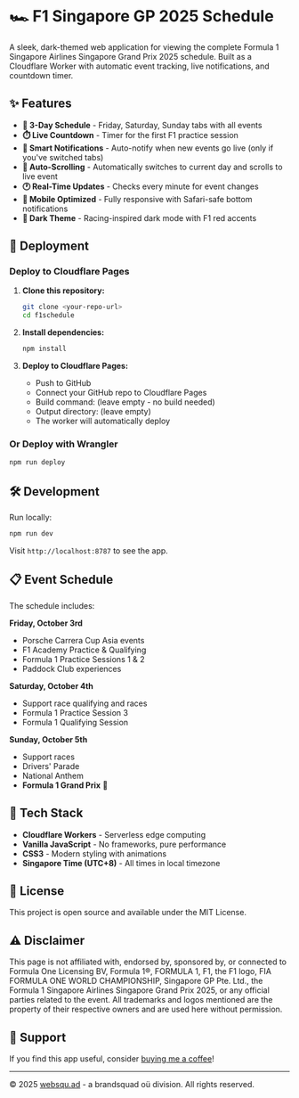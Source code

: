 # 🏎️ F1 Singapore GP 2025 Schedule

A sleek, dark-themed web application for viewing the complete Formula 1 Singapore Airlines Singapore Grand Prix 2025 schedule. Built as a Cloudflare Worker with automatic event tracking, live notifications, and countdown timer.

## ✨ Features

- **📅 3-Day Schedule** - Friday, Saturday, Sunday tabs with all events
- **⏱️ Live Countdown** - Timer for the first F1 practice session
- **🔔 Smart Notifications** - Auto-notify when new events go live (only if you've switched tabs)
- **🎯 Auto-Scrolling** - Automatically switches to current day and scrolls to live event
- **🕐 Real-Time Updates** - Checks every minute for event changes
- **📱 Mobile Optimized** - Fully responsive with Safari-safe bottom notifications
- **🌙 Dark Theme** - Racing-inspired dark mode with F1 red accents

## 🚀 Deployment

### Deploy to Cloudflare Pages

1. **Clone this repository:**
   ```bash
   git clone <your-repo-url>
   cd f1schedule
   ```

2. **Install dependencies:**
   ```bash
   npm install
   ```

3. **Deploy to Cloudflare Pages:**
   - Push to GitHub
   - Connect your GitHub repo to Cloudflare Pages
   - Build command: (leave empty - no build needed)
   - Output directory: (leave empty)
   - The worker will automatically deploy

### Or Deploy with Wrangler

```bash
npm run deploy
```

## 🛠️ Development

Run locally:
```bash
npm run dev
```

Visit `http://localhost:8787` to see the app.

## 📋 Event Schedule

The schedule includes:

**Friday, October 3rd**
- Porsche Carrera Cup Asia events
- F1 Academy Practice & Qualifying
- Formula 1 Practice Sessions 1 & 2
- Paddock Club experiences

**Saturday, October 4th**
- Support race qualifying and races
- Formula 1 Practice Session 3
- Formula 1 Qualifying Session

**Sunday, October 5th**
- Support races
- Drivers' Parade
- National Anthem
- **Formula 1 Grand Prix** 🏁

## 🎨 Tech Stack

- **Cloudflare Workers** - Serverless edge computing
- **Vanilla JavaScript** - No frameworks, pure performance
- **CSS3** - Modern styling with animations
- **Singapore Time (UTC+8)** - All times in local timezone

## 📄 License

This project is open source and available under the MIT License.

## ⚠️ Disclaimer

This page is not affiliated with, endorsed by, sponsored by, or connected to Formula One Licensing BV, Formula 1®, FORMULA 1, F1, the F1 logo, FIA FORMULA ONE WORLD CHAMPIONSHIP, Singapore GP Pte. Ltd., the Formula 1 Singapore Airlines Singapore Grand Prix 2025, or any official parties related to the event. All trademarks and logos mentioned are the property of their respective owners and are used here without permission.

## 💝 Support

If you find this app useful, consider [buying me a coffee](https://paypal.me/nastasiu/15eur)!

---

© 2025 [websqu.ad](https://websqu.ad) - a brandsquad oü division. All rights reserved.
